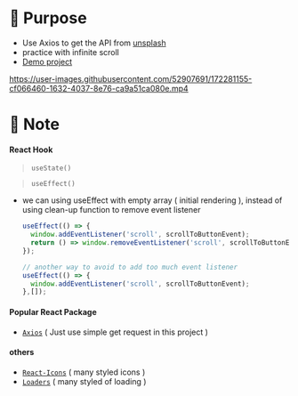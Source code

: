 # :triangular_flag_on_post: Purpose
  * Use Axios to get the API from [unsplash](https://unsplash.com/documentation#creating-a-developer-account)
  * practice with infinite scroll
  * [Demo project]( https://03-unsplash-gallery.netlify.app/ )



https://user-images.githubusercontent.com/52907691/172281155-cf066460-1632-4037-8e76-ca9a51ca080e.mp4


# :memo: Note
#### React Hook
  > `useState()`
  
  > `useEffect()`
  
   * we can using useEffect with empty array ( initial rendering ), instead of using clean-up function to remove event listener
     ```javascript
     useEffect(() => {
       window.addEventListener('scroll', scrollToButtonEvent);
       return () => window.removeEventListener('scroll', scrollToButtonEvent);
     });

     // another way to avoid to add too much event listener
     useEffect(() => {
       window.addEventListener('scroll', scrollToButtonEvent);
     },[]);
     ```

#### Popular React Package
  * [`Axios`](https://react-icons.github.io/react-icons/) ( Just use simple get request in this project )
 
#### others
  * [`React-Icons`](https://react-icons.github.io/react-icons/) ( many styled icons )
  * [`Loaders`](https://uiball.com/loaders/) ( many styled of loading )
